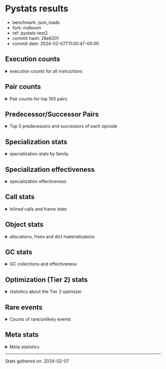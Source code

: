 
# Pystats results

- benchmark: json_loads
- fork: mdboom
- ref: pystats-test2
- commit hash: 28e6201
- commit date: 2024-02-07T11:00:47-05:00

## Execution counts

<details>
<summary> execution counts for all instructions </summary>

|Name | Count | Self | Cumulative | Miss ratio | 
|---|---:|---:|---:|---:|
| LOAD_FAST | 22,099,180 | 22.4% | 22.4% |  |
| POP_JUMP_IF_NOT_NONE | 7,372,800 | 7.5% | 29.9% |  |
| CALL | 6,171,200 | 6.3% | 36.2% |  |
| LOAD_FAST_LOAD_FAST | 4,915,200 | 5.0% | 41.2% |  |
| RESUME_CHECK | 3,706,860 | 3.8% | 44.9% |  |
| RETURN_VALUE | 3,686,480 | 3.7% | 48.7% |  |
| LOAD_CONST | 3,686,480 | 3.7% | 52.4% |  |
| POP_JUMP_IF_FALSE | 3,686,480 | 3.7% | 56.2% |  |
| LOAD_GLOBAL_BUILTIN | 3,686,400 | 3.7% | 59.9% |  |
| LOAD_ATTR_METHOD_NO_DICT | 3,686,340 | 3.7% | 63.7% |  |
| PUSH_NULL | 3,646,380 | 3.7% | 67.4% |  |
| STORE_FAST_STORE_FAST | 2,457,600 | 2.5% | 69.9% |  |
| CALL_METHOD_DESCRIPTOR_FAST | 2,457,560 | 2.5% | 72.4% |  |
| LOAD_ATTR_METHOD_WITH_VALUES | 2,457,560 | 2.5% | 74.9% |  |
| TO_BOOL_BOOL | 2,457,560 | 2.5% | 77.3% |  |
| UNPACK_SEQUENCE_TWO_TUPLE | 2,457,560 | 2.5% | 79.8% |  |
| LOAD_GLOBAL_MODULE | 2,416,560 | 2.5% | 82.3% |  |
| STORE_FAST | 1,250,300 | 1.3% | 83.6% |  |
| POP_TOP | 1,249,360 | 1.3% | 84.8% |  |
| TO_BOOL | 1,229,380 | 1.2% | 86.1% |  |
| NOP | 1,228,880 | 1.2% | 87.3% |  |
| COMPARE_OP_INT | 1,228,840 | 1.2% | 88.6% |  |
| BUILD_TUPLE | 1,228,800 | 1.2% | 89.8% |  |
| CALL_KW | 1,228,800 | 1.2% | 91.1% |  |
| JUMP_FORWARD | 1,228,800 | 1.2% | 92.3% |  |
| POP_JUMP_IF_TRUE | 1,228,800 | 1.2% | 93.6% |  |
| CALL_ISINSTANCE | 1,228,780 | 1.2% | 94.8% |  |
| CALL_LEN | 1,228,780 | 1.2% | 96.1% |  |
| CALL_PY_WITH_DEFAULTS | 1,228,780 | 1.2% | 97.3% |  |
| LOAD_ATTR_INSTANCE_VALUE | 1,228,780 | 1.2% | 98.6% |  |
| LOAD_ATTR_MODULE | 1,187,780 | 1.2% | 99.8% |  |
| ENTER_EXECUTOR | 81,280 | 0.1% | 99.8% |  |
| EXTENDED_ARG | 41,520 | 0.0% | 99.9% |  |
| FOR_ITER_TUPLE | 41,160 | 0.0% | 99.9% |  |
| GET_ITER | 20,560 | 0.0% | 100.0% |  |
| INTERPRETER_EXIT | 20,480 | 0.0% | 100.0% |  |
| RETURN_CONST | 20,480 | 0.0% | 100.0% |  |
| LOAD_ATTR | 1,120 | 0.0% | 100.0% |  |
| LOAD_GLOBAL | 1,080 | 0.0% | 100.0% |  |
| JUMP_BACKWARD | 680 | 0.0% | 100.0% |  |
| FOR_ITER_RANGE | 460 | 0.0% | 100.0% |  |
| LOAD_DEREF | 160 | 0.0% | 100.0% |  |
| RESUME | 100 | 0.0% | 100.0% |  |
| CALL_FUNCTION_EX | 80 | 0.0% | 100.0% |  |
| COMPARE_OP | 80 | 0.0% | 100.0% |  |
| COPY_FREE_VARS | 80 | 0.0% | 100.0% |  |
| FOR_ITER | 80 | 0.0% | 100.0% |  |
| UNPACK_SEQUENCE | 80 | 0.0% | 100.0% |  |
| BINARY_OP_SUBTRACT_FLOAT | 60 | 0.0% | 100.0% |  |
| CALL_BUILTIN_CLASS | 60 | 0.0% | 100.0% |  |
| BINARY_OP | 40 | 0.0% | 100.0% |  |


</details>

## Pair counts

<details>
<summary> Pair counts for top 100 pairs </summary>

|Pair | Count | Self | Cumulative | 
|---|---:|---:|---:|
| LOAD_FAST POP_JUMP_IF_NOT_NONE | 7,372,800 | 7.5% | 7.5% |
| POP_JUMP_IF_NOT_NONE LOAD_FAST | 7,372,800 | 7.5% | 15.0% |
| LOAD_GLOBAL_BUILTIN LOAD_FAST | 2,457,620 | 2.5% | 17.5% |
| LOAD_CONST CALL | 2,457,600 | 2.5% | 20.0% |
| LOAD_FAST_LOAD_FAST CALL | 2,457,600 | 2.5% | 22.5% |
| POP_JUMP_IF_FALSE LOAD_FAST | 2,457,600 | 2.5% | 25.0% |
| TO_BOOL_BOOL POP_JUMP_IF_FALSE | 2,457,560 | 2.5% | 27.5% |
| UNPACK_SEQUENCE_TWO_TUPLE STORE_FAST_STORE_FAST | 2,457,560 | 2.5% | 29.9% |
| CALL LOAD_ATTR_METHOD_NO_DICT | 2,457,520 | 2.5% | 32.4% |
| LOAD_FAST LOAD_GLOBAL_BUILTIN | 2,457,520 | 2.5% | 34.9% |
| LOAD_ATTR_METHOD_NO_DICT CALL_METHOD_DESCRIPTOR_FAST | 2,457,520 | 2.5% | 37.4% |
| PUSH_NULL LOAD_FAST | 2,416,940 | 2.5% | 39.9% |
| RESUME_CHECK LOAD_FAST | 1,249,240 | 1.3% | 41.2% |
| STORE_FAST LOAD_FAST | 1,229,520 | 1.2% | 42.4% |
| LOAD_FAST PUSH_NULL | 1,229,360 | 1.2% | 43.7% |
| LOAD_FAST RETURN_VALUE | 1,228,880 | 1.2% | 44.9% |
| LOAD_FAST LOAD_CONST | 1,228,880 | 1.2% | 46.1% |
| COMPARE_OP_INT POP_JUMP_IF_FALSE | 1,228,840 | 1.2% | 47.4% |
| NOP LOAD_FAST | 1,228,800 | 1.2% | 48.6% |
| PUSH_NULL LOAD_FAST_LOAD_FAST | 1,228,800 | 1.2% | 49.9% |
| RETURN_VALUE POP_TOP | 1,228,800 | 1.2% | 51.1% |
| RETURN_VALUE RETURN_VALUE | 1,228,800 | 1.2% | 52.4% |
| TO_BOOL POP_JUMP_IF_TRUE | 1,228,800 | 1.2% | 53.6% |
| BUILD_TUPLE RETURN_VALUE | 1,228,800 | 1.2% | 54.9% |
| JUMP_FORWARD LOAD_FAST | 1,228,800 | 1.2% | 56.1% |
| LOAD_CONST CALL_KW | 1,228,800 | 1.2% | 57.4% |
| LOAD_FAST TO_BOOL | 1,228,800 | 1.2% | 58.6% |
| LOAD_FAST_LOAD_FAST PUSH_NULL | 1,228,800 | 1.2% | 59.9% |
| LOAD_FAST_LOAD_FAST BUILD_TUPLE | 1,228,800 | 1.2% | 61.1% |
| POP_JUMP_IF_FALSE JUMP_FORWARD | 1,228,800 | 1.2% | 62.4% |
| STORE_FAST_STORE_FAST LOAD_FAST | 1,228,800 | 1.2% | 63.6% |
| STORE_FAST_STORE_FAST LOAD_FAST_LOAD_FAST | 1,228,800 | 1.2% | 64.9% |
| CALL RESUME_CHECK | 1,228,780 | 1.2% | 66.1% |
| CALL_KW RESUME_CHECK | 1,228,780 | 1.2% | 67.4% |
| CALL_METHOD_DESCRIPTOR_FAST LOAD_CONST | 1,228,780 | 1.2% | 68.6% |
| CALL_METHOD_DESCRIPTOR_FAST STORE_FAST | 1,228,780 | 1.2% | 69.9% |
| CALL_PY_WITH_DEFAULTS RESUME_CHECK | 1,228,780 | 1.2% | 71.1% |
| LOAD_ATTR_INSTANCE_VALUE LOAD_FAST_LOAD_FAST | 1,228,780 | 1.2% | 72.3% |
| LOAD_ATTR_METHOD_NO_DICT LOAD_CONST | 1,228,780 | 1.2% | 73.6% |
| LOAD_ATTR_METHOD_WITH_VALUES LOAD_FAST | 1,228,780 | 1.2% | 74.8% |
| LOAD_ATTR_METHOD_WITH_VALUES LOAD_FAST_LOAD_FAST | 1,228,780 | 1.2% | 76.1% |
| RESUME_CHECK NOP | 1,228,780 | 1.2% | 77.3% |
| RETURN_VALUE UNPACK_SEQUENCE_TWO_TUPLE | 1,228,760 | 1.2% | 78.6% |
| CALL TO_BOOL_BOOL | 1,228,760 | 1.2% | 79.8% |
| CALL UNPACK_SEQUENCE_TWO_TUPLE | 1,228,760 | 1.2% | 81.1% |
| LOAD_FAST CALL_LEN | 1,228,760 | 1.2% | 82.3% |
| LOAD_FAST CALL_PY_WITH_DEFAULTS | 1,228,760 | 1.2% | 83.6% |
| LOAD_FAST LOAD_ATTR_INSTANCE_VALUE | 1,228,760 | 1.2% | 84.8% |
| LOAD_FAST LOAD_ATTR_METHOD_NO_DICT | 1,228,760 | 1.2% | 86.1% |
| LOAD_FAST LOAD_ATTR_METHOD_WITH_VALUES | 1,228,760 | 1.2% | 87.3% |
| POP_JUMP_IF_TRUE LOAD_GLOBAL_MODULE | 1,228,760 | 1.2% | 88.6% |
| CALL_ISINSTANCE TO_BOOL_BOOL | 1,228,760 | 1.2% | 89.8% |
| CALL_LEN COMPARE_OP_INT | 1,228,760 | 1.2% | 91.1% |
| LOAD_GLOBAL_BUILTIN CALL_ISINSTANCE | 1,228,760 | 1.2% | 92.3% |
| LOAD_GLOBAL_MODULE LOAD_ATTR_METHOD_WITH_VALUES | 1,228,760 | 1.2% | 93.6% |
| RESUME_CHECK LOAD_GLOBAL_BUILTIN | 1,228,760 | 1.2% | 94.8% |
| LOAD_FAST CALL | 1,188,180 | 1.2% | 96.0% |
| LOAD_ATTR_MODULE PUSH_NULL | 1,187,720 | 1.2% | 97.2% |
| LOAD_GLOBAL_MODULE LOAD_ATTR_MODULE | 1,187,340 | 1.2% | 98.4% |
| POP_TOP LOAD_GLOBAL_MODULE | 1,166,600 | 1.2% | 99.6% |
| POP_TOP ENTER_EXECUTOR | 81,240 | 0.1% | 99.7% |
| ENTER_EXECUTOR CALL | 60,820 | 0.1% | 99.8% |
| EXTENDED_ARG FOR_ITER_TUPLE | 41,140 | 0.0% | 99.8% |
| FOR_ITER_TUPLE STORE_FAST | 20,680 | 0.0% | 99.8% |
| STORE_FAST LOAD_GLOBAL_MODULE | 20,660 | 0.0% | 99.8% |
| CALL POP_TOP | 20,560 | 0.0% | 99.9% |
| LOAD_FAST GET_ITER | 20,560 | 0.0% | 99.9% |
| GET_ITER EXTENDED_ARG | 20,480 | 0.0% | 99.9% |
| RETURN_CONST INTERPRETER_EXIT | 20,480 | 0.0% | 99.9% |
| FOR_ITER_TUPLE RETURN_CONST | 20,480 | 0.0% | 99.9% |
| CACHE RESUME_CHECK | 20,460 | 0.0% | 100.0% |
| ENTER_EXECUTOR EXTENDED_ARG | 20,380 | 0.0% | 100.0% |
| CALL CALL | 6,240 | 0.0% | 100.0% |
| POP_TOP LOAD_GLOBAL | 760 | 0.0% | 100.0% |
| PUSH_NULL CALL | 640 | 0.0% | 100.0% |
| TO_BOOL TO_BOOL | 500 | 0.0% | 100.0% |
| LOAD_GLOBAL LOAD_ATTR | 460 | 0.0% | 100.0% |
| LOAD_GLOBAL LOAD_GLOBAL_MODULE | 460 | 0.0% | 100.0% |
| LOAD_GLOBAL_MODULE LOAD_ATTR | 460 | 0.0% | 100.0% |
| LOAD_ATTR LOAD_ATTR_MODULE | 440 | 0.0% | 100.0% |
| LOAD_ATTR PUSH_NULL | 420 | 0.0% | 100.0% |
| FOR_ITER_RANGE STORE_FAST | 380 | 0.0% | 100.0% |
| POP_TOP EXTENDED_ARG | 340 | 0.0% | 100.0% |
| POP_TOP JUMP_BACKWARD | 340 | 0.0% | 100.0% |
| EXTENDED_ARG JUMP_BACKWARD | 340 | 0.0% | 100.0% |
| JUMP_BACKWARD EXTENDED_ARG | 320 | 0.0% | 100.0% |
| JUMP_BACKWARD FOR_ITER_RANGE | 300 | 0.0% | 100.0% |
| CALL STORE_FAST | 120 | 0.0% | 100.0% |
| LOAD_FAST LOAD_ATTR | 120 | 0.0% | 100.0% |
| NOP LOAD_DEREF | 80 | 0.0% | 100.0% |
| POP_TOP NOP | 80 | 0.0% | 100.0% |
| CALL LOAD_ATTR | 80 | 0.0% | 100.0% |
| CALL LOAD_FAST | 80 | 0.0% | 100.0% |
| CALL_FUNCTION_EX COPY_FREE_VARS | 80 | 0.0% | 100.0% |
| ENTER_EXECUTOR FOR_ITER_RANGE | 80 | 0.0% | 100.0% |
| LOAD_DEREF PUSH_NULL | 80 | 0.0% | 100.0% |
| LOAD_DEREF STORE_FAST | 80 | 0.0% | 100.0% |
| LOAD_FAST CALL_FUNCTION_EX | 80 | 0.0% | 100.0% |
| LOAD_FAST LOAD_GLOBAL | 80 | 0.0% | 100.0% |
| LOAD_GLOBAL LOAD_GLOBAL_BUILTIN | 80 | 0.0% | 100.0% |


</details>

## Predecessor/Successor Pairs

<details>
<summary> Top 5 predecessors and successors of each opcode </summary>

### CACHE

<details>
<summary> Successors and predecessors for CACHE </summary>

|Successors | Count | Percentage | 
|---|---:|---:|
| RESUME_CHECK | 20,460 | 99.9% |
| RESUME | 20 | 0.1% |


</details>

### GET_ITER

<details>
<summary> Successors and predecessors for GET_ITER </summary>

|Predecessors | Count | Percentage | 
|---|---:|---:|
| LOAD_FAST | 20,560 | 100.0% |

|Successors | Count | Percentage | 
|---|---:|---:|
| EXTENDED_ARG | 20,480 | 99.6% |
| FOR_ITER_RANGE | 60 | 0.3% |
| FOR_ITER | 20 | 0.1% |


</details>

### INTERPRETER_EXIT

<details>
<summary> Successors and predecessors for INTERPRETER_EXIT </summary>

|Predecessors | Count | Percentage | 
|---|---:|---:|
| RETURN_CONST | 20,480 | 100.0% |


</details>

### NOP

<details>
<summary> Successors and predecessors for NOP </summary>

|Predecessors | Count | Percentage | 
|---|---:|---:|
| RESUME_CHECK | 1,228,780 | 100.0% |
| POP_TOP | 80 | 0.0% |
| RESUME | 20 | 0.0% |

|Successors | Count | Percentage | 
|---|---:|---:|
| LOAD_FAST | 1,228,800 | 100.0% |
| LOAD_DEREF | 80 | 0.0% |


</details>

### POP_TOP

<details>
<summary> Successors and predecessors for POP_TOP </summary>

|Predecessors | Count | Percentage | 
|---|---:|---:|
| RETURN_VALUE | 1,228,800 | 98.4% |
| CALL | 20,560 | 1.6% |

|Successors | Count | Percentage | 
|---|---:|---:|
| LOAD_GLOBAL_MODULE | 1,166,600 | 93.4% |
| ENTER_EXECUTOR | 81,240 | 6.5% |
| LOAD_GLOBAL | 760 | 0.1% |
| EXTENDED_ARG | 340 | 0.0% |
| JUMP_BACKWARD | 340 | 0.0% |


</details>

### PUSH_NULL

<details>
<summary> Successors and predecessors for PUSH_NULL </summary>

|Predecessors | Count | Percentage | 
|---|---:|---:|
| LOAD_FAST | 1,229,360 | 33.7% |
| LOAD_FAST_LOAD_FAST | 1,228,800 | 33.7% |
| LOAD_ATTR_MODULE | 1,187,720 | 32.6% |
| LOAD_ATTR | 420 | 0.0% |
| LOAD_DEREF | 80 | 0.0% |

|Successors | Count | Percentage | 
|---|---:|---:|
| LOAD_FAST | 2,416,940 | 66.3% |
| LOAD_FAST_LOAD_FAST | 1,228,800 | 33.7% |
| CALL | 640 | 0.0% |


</details>

### RETURN_VALUE

<details>
<summary> Successors and predecessors for RETURN_VALUE </summary>

|Predecessors | Count | Percentage | 
|---|---:|---:|
| LOAD_FAST | 1,228,880 | 33.3% |
| RETURN_VALUE | 1,228,800 | 33.3% |
| BUILD_TUPLE | 1,228,800 | 33.3% |

|Successors | Count | Percentage | 
|---|---:|---:|
| POP_TOP | 1,228,800 | 33.3% |
| RETURN_VALUE | 1,228,800 | 33.3% |
| UNPACK_SEQUENCE_TWO_TUPLE | 1,228,760 | 33.3% |
| LOAD_GLOBAL | 40 | 0.0% |
| UNPACK_SEQUENCE | 40 | 0.0% |


</details>

### TO_BOOL

<details>
<summary> Successors and predecessors for TO_BOOL </summary>

|Predecessors | Count | Percentage | 
|---|---:|---:|
| LOAD_FAST | 1,228,800 | 100.0% |
| TO_BOOL | 500 | 0.0% |
| CALL | 60 | 0.0% |
| CALL_ISINSTANCE | 20 | 0.0% |

|Successors | Count | Percentage | 
|---|---:|---:|
| POP_JUMP_IF_TRUE | 1,228,800 | 100.0% |
| TO_BOOL | 500 | 0.0% |
| POP_JUMP_IF_FALSE | 40 | 0.0% |
| TO_BOOL_BOOL | 40 | 0.0% |


</details>

### BINARY_OP

<details>
<summary> Successors and predecessors for BINARY_OP </summary>

|Predecessors | Count | Percentage | 
|---|---:|---:|
| LOAD_FAST | 40 | 100.0% |

|Successors | Count | Percentage | 
|---|---:|---:|
| STORE_FAST | 20 | 50.0% |
| BINARY_OP_SUBTRACT_FLOAT | 20 | 50.0% |


</details>

### BUILD_TUPLE

<details>
<summary> Successors and predecessors for BUILD_TUPLE </summary>

|Predecessors | Count | Percentage | 
|---|---:|---:|
| LOAD_FAST_LOAD_FAST | 1,228,800 | 100.0% |

|Successors | Count | Percentage | 
|---|---:|---:|
| RETURN_VALUE | 1,228,800 | 100.0% |


</details>

### CALL

<details>
<summary> Successors and predecessors for CALL </summary>

|Predecessors | Count | Percentage | 
|---|---:|---:|
| LOAD_CONST | 2,457,600 | 39.8% |
| LOAD_FAST_LOAD_FAST | 2,457,600 | 39.8% |
| LOAD_FAST | 1,188,180 | 19.3% |
| ENTER_EXECUTOR | 60,820 | 1.0% |
| CALL | 6,240 | 0.1% |

|Successors | Count | Percentage | 
|---|---:|---:|
| LOAD_ATTR_METHOD_NO_DICT | 2,457,520 | 39.8% |
| RESUME_CHECK | 1,228,780 | 19.9% |
| TO_BOOL_BOOL | 1,228,760 | 19.9% |
| UNPACK_SEQUENCE_TWO_TUPLE | 1,228,760 | 19.9% |
| POP_TOP | 20,560 | 0.3% |


</details>

### CALL_FUNCTION_EX

<details>
<summary> Successors and predecessors for CALL_FUNCTION_EX </summary>

|Predecessors | Count | Percentage | 
|---|---:|---:|
| LOAD_FAST | 80 | 100.0% |

|Successors | Count | Percentage | 
|---|---:|---:|
| COPY_FREE_VARS | 80 | 100.0% |


</details>

### CALL_KW

<details>
<summary> Successors and predecessors for CALL_KW </summary>

|Predecessors | Count | Percentage | 
|---|---:|---:|
| LOAD_CONST | 1,228,800 | 100.0% |

|Successors | Count | Percentage | 
|---|---:|---:|
| RESUME_CHECK | 1,228,780 | 100.0% |
| RESUME | 20 | 0.0% |


</details>

### COMPARE_OP

<details>
<summary> Successors and predecessors for COMPARE_OP </summary>

|Predecessors | Count | Percentage | 
|---|---:|---:|
| LOAD_CONST | 40 | 50.0% |
| CALL | 20 | 25.0% |
| CALL_LEN | 20 | 25.0% |

|Successors | Count | Percentage | 
|---|---:|---:|
| POP_JUMP_IF_FALSE | 40 | 50.0% |
| COMPARE_OP_INT | 40 | 50.0% |


</details>

### COPY_FREE_VARS

<details>
<summary> Successors and predecessors for COPY_FREE_VARS </summary>

|Predecessors | Count | Percentage | 
|---|---:|---:|
| CALL_FUNCTION_EX | 80 | 100.0% |

|Successors | Count | Percentage | 
|---|---:|---:|
| RESUME_CHECK | 60 | 75.0% |
| RESUME | 20 | 25.0% |


</details>

### ENTER_EXECUTOR

<details>
<summary> Successors and predecessors for ENTER_EXECUTOR </summary>

|Predecessors | Count | Percentage | 
|---|---:|---:|
| POP_TOP | 81,240 | 100.0% |
| JUMP_BACKWARD | 40 | 0.0% |

|Successors | Count | Percentage | 
|---|---:|---:|
| CALL | 60,820 | 74.8% |
| EXTENDED_ARG | 20,380 | 25.1% |
| FOR_ITER_RANGE | 80 | 0.1% |


</details>

### EXTENDED_ARG

<details>
<summary> Successors and predecessors for EXTENDED_ARG </summary>

|Predecessors | Count | Percentage | 
|---|---:|---:|
| GET_ITER | 20,480 | 49.3% |
| ENTER_EXECUTOR | 20,380 | 49.1% |
| POP_TOP | 340 | 0.8% |
| JUMP_BACKWARD | 320 | 0.8% |

|Successors | Count | Percentage | 
|---|---:|---:|
| FOR_ITER_TUPLE | 41,140 | 99.1% |
| JUMP_BACKWARD | 340 | 0.8% |
| FOR_ITER | 40 | 0.1% |


</details>

### FOR_ITER

<details>
<summary> Successors and predecessors for FOR_ITER </summary>

|Predecessors | Count | Percentage | 
|---|---:|---:|
| EXTENDED_ARG | 40 | 50.0% |
| GET_ITER | 20 | 25.0% |
| JUMP_BACKWARD | 20 | 25.0% |

|Successors | Count | Percentage | 
|---|---:|---:|
| STORE_FAST | 40 | 50.0% |
| FOR_ITER_RANGE | 20 | 25.0% |
| FOR_ITER_TUPLE | 20 | 25.0% |


</details>

### JUMP_BACKWARD

<details>
<summary> Successors and predecessors for JUMP_BACKWARD </summary>

|Predecessors | Count | Percentage | 
|---|---:|---:|
| POP_TOP | 340 | 50.0% |
| EXTENDED_ARG | 340 | 50.0% |

|Successors | Count | Percentage | 
|---|---:|---:|
| EXTENDED_ARG | 320 | 47.1% |
| FOR_ITER_RANGE | 300 | 44.1% |
| ENTER_EXECUTOR | 40 | 5.9% |
| FOR_ITER | 20 | 2.9% |


</details>

### JUMP_FORWARD

<details>
<summary> Successors and predecessors for JUMP_FORWARD </summary>

|Predecessors | Count | Percentage | 
|---|---:|---:|
| POP_JUMP_IF_FALSE | 1,228,800 | 100.0% |

|Successors | Count | Percentage | 
|---|---:|---:|
| LOAD_FAST | 1,228,800 | 100.0% |


</details>

### LOAD_ATTR

<details>
<summary> Successors and predecessors for LOAD_ATTR </summary>

|Predecessors | Count | Percentage | 
|---|---:|---:|
| LOAD_GLOBAL | 460 | 41.1% |
| LOAD_GLOBAL_MODULE | 460 | 41.1% |
| LOAD_FAST | 120 | 10.7% |
| CALL | 80 | 7.1% |

|Successors | Count | Percentage | 
|---|---:|---:|
| LOAD_ATTR_MODULE | 440 | 39.3% |
| PUSH_NULL | 420 | 37.5% |
| LOAD_ATTR_METHOD_NO_DICT | 60 | 5.4% |
| CALL | 40 | 3.6% |
| LOAD_FAST_LOAD_FAST | 40 | 3.6% |


</details>

### LOAD_CONST

<details>
<summary> Successors and predecessors for LOAD_CONST </summary>

|Predecessors | Count | Percentage | 
|---|---:|---:|
| LOAD_FAST | 1,228,880 | 33.3% |
| CALL_METHOD_DESCRIPTOR_FAST | 1,228,780 | 33.3% |
| LOAD_ATTR_METHOD_NO_DICT | 1,228,780 | 33.3% |
| CALL | 20 | 0.0% |
| LOAD_ATTR | 20 | 0.0% |

|Successors | Count | Percentage | 
|---|---:|---:|
| CALL | 2,457,600 | 66.7% |
| CALL_KW | 1,228,800 | 33.3% |
| COMPARE_OP | 40 | 0.0% |
| COMPARE_OP_INT | 40 | 0.0% |


</details>

### LOAD_DEREF

<details>
<summary> Successors and predecessors for LOAD_DEREF </summary>

|Predecessors | Count | Percentage | 
|---|---:|---:|
| NOP | 80 | 50.0% |
| STORE_FAST | 80 | 50.0% |

|Successors | Count | Percentage | 
|---|---:|---:|
| PUSH_NULL | 80 | 50.0% |
| STORE_FAST | 80 | 50.0% |


</details>

### LOAD_FAST

<details>
<summary> Successors and predecessors for LOAD_FAST </summary>

|Predecessors | Count | Percentage | 
|---|---:|---:|
| POP_JUMP_IF_NOT_NONE | 7,372,800 | 33.4% |
| LOAD_GLOBAL_BUILTIN | 2,457,620 | 11.1% |
| POP_JUMP_IF_FALSE | 2,457,600 | 11.1% |
| PUSH_NULL | 2,416,940 | 10.9% |
| RESUME_CHECK | 1,249,240 | 5.7% |

|Successors | Count | Percentage | 
|---|---:|---:|
| POP_JUMP_IF_NOT_NONE | 7,372,800 | 33.4% |
| LOAD_GLOBAL_BUILTIN | 2,457,520 | 11.1% |
| PUSH_NULL | 1,229,360 | 5.6% |
| RETURN_VALUE | 1,228,880 | 5.6% |
| LOAD_CONST | 1,228,880 | 5.6% |


</details>

### LOAD_FAST_LOAD_FAST

<details>
<summary> Successors and predecessors for LOAD_FAST_LOAD_FAST </summary>

|Predecessors | Count | Percentage | 
|---|---:|---:|
| PUSH_NULL | 1,228,800 | 25.0% |
| STORE_FAST_STORE_FAST | 1,228,800 | 25.0% |
| LOAD_ATTR_INSTANCE_VALUE | 1,228,780 | 25.0% |
| LOAD_ATTR_METHOD_WITH_VALUES | 1,228,780 | 25.0% |
| LOAD_ATTR | 40 | 0.0% |

|Successors | Count | Percentage | 
|---|---:|---:|
| CALL | 2,457,600 | 50.0% |
| PUSH_NULL | 1,228,800 | 25.0% |
| BUILD_TUPLE | 1,228,800 | 25.0% |


</details>

### LOAD_GLOBAL

<details>
<summary> Successors and predecessors for LOAD_GLOBAL </summary>

|Predecessors | Count | Percentage | 
|---|---:|---:|
| POP_TOP | 760 | 70.4% |
| LOAD_FAST | 80 | 7.4% |
| RETURN_VALUE | 40 | 3.7% |
| POP_JUMP_IF_FALSE | 40 | 3.7% |
| POP_JUMP_IF_TRUE | 40 | 3.7% |

|Successors | Count | Percentage | 
|---|---:|---:|
| LOAD_ATTR | 460 | 42.6% |
| LOAD_GLOBAL_MODULE | 460 | 42.6% |
| LOAD_GLOBAL_BUILTIN | 80 | 7.4% |
| LOAD_FAST | 60 | 5.6% |
| CALL | 20 | 1.9% |


</details>

### POP_JUMP_IF_FALSE

<details>
<summary> Successors and predecessors for POP_JUMP_IF_FALSE </summary>

|Predecessors | Count | Percentage | 
|---|---:|---:|
| TO_BOOL_BOOL | 2,457,560 | 66.7% |
| COMPARE_OP_INT | 1,228,840 | 33.3% |
| TO_BOOL | 40 | 0.0% |
| COMPARE_OP | 40 | 0.0% |

|Successors | Count | Percentage | 
|---|---:|---:|
| LOAD_FAST | 2,457,600 | 66.7% |
| JUMP_FORWARD | 1,228,800 | 33.3% |
| LOAD_GLOBAL | 40 | 0.0% |
| LOAD_GLOBAL_BUILTIN | 40 | 0.0% |


</details>

### POP_JUMP_IF_NOT_NONE

<details>
<summary> Successors and predecessors for POP_JUMP_IF_NOT_NONE </summary>

|Predecessors | Count | Percentage | 
|---|---:|---:|
| LOAD_FAST | 7,372,800 | 100.0% |

|Successors | Count | Percentage | 
|---|---:|---:|
| LOAD_FAST | 7,372,800 | 100.0% |


</details>

### POP_JUMP_IF_TRUE

<details>
<summary> Successors and predecessors for POP_JUMP_IF_TRUE </summary>

|Predecessors | Count | Percentage | 
|---|---:|---:|
| TO_BOOL | 1,228,800 | 100.0% |

|Successors | Count | Percentage | 
|---|---:|---:|
| LOAD_GLOBAL_MODULE | 1,228,760 | 100.0% |
| LOAD_GLOBAL | 40 | 0.0% |


</details>

### RETURN_CONST

<details>
<summary> Successors and predecessors for RETURN_CONST </summary>

|Predecessors | Count | Percentage | 
|---|---:|---:|
| FOR_ITER_TUPLE | 20,480 | 100.0% |

|Successors | Count | Percentage | 
|---|---:|---:|
| INTERPRETER_EXIT | 20,480 | 100.0% |


</details>

### STORE_FAST

<details>
<summary> Successors and predecessors for STORE_FAST </summary>

|Predecessors | Count | Percentage | 
|---|---:|---:|
| CALL_METHOD_DESCRIPTOR_FAST | 1,228,780 | 98.3% |
| FOR_ITER_TUPLE | 20,680 | 1.7% |
| FOR_ITER_RANGE | 380 | 0.0% |
| CALL | 120 | 0.0% |
| LOAD_DEREF | 80 | 0.0% |

|Successors | Count | Percentage | 
|---|---:|---:|
| LOAD_FAST | 1,229,520 | 98.3% |
| LOAD_GLOBAL_MODULE | 20,660 | 1.7% |
| LOAD_DEREF | 80 | 0.0% |
| LOAD_GLOBAL | 40 | 0.0% |


</details>

### STORE_FAST_STORE_FAST

<details>
<summary> Successors and predecessors for STORE_FAST_STORE_FAST </summary>

|Predecessors | Count | Percentage | 
|---|---:|---:|
| UNPACK_SEQUENCE_TWO_TUPLE | 2,457,560 | 100.0% |
| UNPACK_SEQUENCE | 40 | 0.0% |

|Successors | Count | Percentage | 
|---|---:|---:|
| LOAD_FAST | 1,228,800 | 50.0% |
| LOAD_FAST_LOAD_FAST | 1,228,800 | 50.0% |


</details>

### UNPACK_SEQUENCE

<details>
<summary> Successors and predecessors for UNPACK_SEQUENCE </summary>

|Predecessors | Count | Percentage | 
|---|---:|---:|
| RETURN_VALUE | 40 | 50.0% |
| CALL | 40 | 50.0% |

|Successors | Count | Percentage | 
|---|---:|---:|
| STORE_FAST_STORE_FAST | 40 | 50.0% |
| UNPACK_SEQUENCE_TWO_TUPLE | 40 | 50.0% |


</details>

### RESUME

<details>
<summary> Successors and predecessors for RESUME </summary>

|Predecessors | Count | Percentage | 
|---|---:|---:|
| CALL | 40 | 40.0% |
| CACHE | 20 | 20.0% |
| CALL_KW | 20 | 20.0% |
| COPY_FREE_VARS | 20 | 20.0% |

|Successors | Count | Percentage | 
|---|---:|---:|
| LOAD_FAST | 40 | 40.0% |
| LOAD_GLOBAL | 40 | 40.0% |
| NOP | 20 | 20.0% |


</details>

### BINARY_OP_SUBTRACT_FLOAT

<details>
<summary> Successors and predecessors for BINARY_OP_SUBTRACT_FLOAT </summary>

|Predecessors | Count | Percentage | 
|---|---:|---:|
| LOAD_FAST | 40 | 66.7% |
| BINARY_OP | 20 | 33.3% |

|Successors | Count | Percentage | 
|---|---:|---:|
| STORE_FAST | 60 | 100.0% |


</details>

### CALL_BUILTIN_CLASS

<details>
<summary> Successors and predecessors for CALL_BUILTIN_CLASS </summary>

|Predecessors | Count | Percentage | 
|---|---:|---:|
| LOAD_FAST | 40 | 66.7% |
| CALL | 20 | 33.3% |

|Successors | Count | Percentage | 
|---|---:|---:|
| STORE_FAST | 60 | 100.0% |


</details>

### CALL_ISINSTANCE

<details>
<summary> Successors and predecessors for CALL_ISINSTANCE </summary>

|Predecessors | Count | Percentage | 
|---|---:|---:|
| LOAD_GLOBAL_BUILTIN | 1,228,760 | 100.0% |
| CALL | 20 | 0.0% |

|Successors | Count | Percentage | 
|---|---:|---:|
| TO_BOOL_BOOL | 1,228,760 | 100.0% |
| TO_BOOL | 20 | 0.0% |


</details>

### CALL_LEN

<details>
<summary> Successors and predecessors for CALL_LEN </summary>

|Predecessors | Count | Percentage | 
|---|---:|---:|
| LOAD_FAST | 1,228,760 | 100.0% |
| CALL | 20 | 0.0% |

|Successors | Count | Percentage | 
|---|---:|---:|
| COMPARE_OP_INT | 1,228,760 | 100.0% |
| COMPARE_OP | 20 | 0.0% |


</details>

### CALL_METHOD_DESCRIPTOR_FAST

<details>
<summary> Successors and predecessors for CALL_METHOD_DESCRIPTOR_FAST </summary>

|Predecessors | Count | Percentage | 
|---|---:|---:|
| LOAD_ATTR_METHOD_NO_DICT | 2,457,520 | 100.0% |
| CALL | 40 | 0.0% |

|Successors | Count | Percentage | 
|---|---:|---:|
| LOAD_CONST | 1,228,780 | 50.0% |
| STORE_FAST | 1,228,780 | 50.0% |


</details>

### CALL_PY_WITH_DEFAULTS

<details>
<summary> Successors and predecessors for CALL_PY_WITH_DEFAULTS </summary>

|Predecessors | Count | Percentage | 
|---|---:|---:|
| LOAD_FAST | 1,228,760 | 100.0% |
| CALL | 20 | 0.0% |

|Successors | Count | Percentage | 
|---|---:|---:|
| RESUME_CHECK | 1,228,780 | 100.0% |


</details>

### COMPARE_OP_INT

<details>
<summary> Successors and predecessors for COMPARE_OP_INT </summary>

|Predecessors | Count | Percentage | 
|---|---:|---:|
| CALL_LEN | 1,228,760 | 100.0% |
| COMPARE_OP | 40 | 0.0% |
| LOAD_CONST | 40 | 0.0% |

|Successors | Count | Percentage | 
|---|---:|---:|
| POP_JUMP_IF_FALSE | 1,228,840 | 100.0% |


</details>

### FOR_ITER_RANGE

<details>
<summary> Successors and predecessors for FOR_ITER_RANGE </summary>

|Predecessors | Count | Percentage | 
|---|---:|---:|
| JUMP_BACKWARD | 300 | 65.2% |
| ENTER_EXECUTOR | 80 | 17.4% |
| GET_ITER | 60 | 13.0% |
| FOR_ITER | 20 | 4.3% |

|Successors | Count | Percentage | 
|---|---:|---:|
| STORE_FAST | 380 | 82.6% |
| LOAD_FAST | 80 | 17.4% |


</details>

### FOR_ITER_TUPLE

<details>
<summary> Successors and predecessors for FOR_ITER_TUPLE </summary>

|Predecessors | Count | Percentage | 
|---|---:|---:|
| EXTENDED_ARG | 41,140 | 100.0% |
| FOR_ITER | 20 | 0.0% |

|Successors | Count | Percentage | 
|---|---:|---:|
| STORE_FAST | 20,680 | 50.2% |
| RETURN_CONST | 20,480 | 49.8% |


</details>

### LOAD_ATTR_INSTANCE_VALUE

<details>
<summary> Successors and predecessors for LOAD_ATTR_INSTANCE_VALUE </summary>

|Predecessors | Count | Percentage | 
|---|---:|---:|
| LOAD_FAST | 1,228,760 | 100.0% |
| LOAD_ATTR | 20 | 0.0% |

|Successors | Count | Percentage | 
|---|---:|---:|
| LOAD_FAST_LOAD_FAST | 1,228,780 | 100.0% |


</details>

### LOAD_ATTR_METHOD_NO_DICT

<details>
<summary> Successors and predecessors for LOAD_ATTR_METHOD_NO_DICT </summary>

|Predecessors | Count | Percentage | 
|---|---:|---:|
| CALL | 2,457,520 | 66.7% |
| LOAD_FAST | 1,228,760 | 33.3% |
| LOAD_ATTR | 60 | 0.0% |

|Successors | Count | Percentage | 
|---|---:|---:|
| CALL_METHOD_DESCRIPTOR_FAST | 2,457,520 | 66.7% |
| LOAD_CONST | 1,228,780 | 33.3% |
| CALL | 40 | 0.0% |


</details>

### LOAD_ATTR_METHOD_WITH_VALUES

<details>
<summary> Successors and predecessors for LOAD_ATTR_METHOD_WITH_VALUES </summary>

|Predecessors | Count | Percentage | 
|---|---:|---:|
| LOAD_FAST | 1,228,760 | 50.0% |
| LOAD_GLOBAL_MODULE | 1,228,760 | 50.0% |
| LOAD_ATTR | 40 | 0.0% |

|Successors | Count | Percentage | 
|---|---:|---:|
| LOAD_FAST | 1,228,780 | 50.0% |
| LOAD_FAST_LOAD_FAST | 1,228,780 | 50.0% |


</details>

### LOAD_ATTR_MODULE

<details>
<summary> Successors and predecessors for LOAD_ATTR_MODULE </summary>

|Predecessors | Count | Percentage | 
|---|---:|---:|
| LOAD_GLOBAL_MODULE | 1,187,340 | 100.0% |
| LOAD_ATTR | 440 | 0.0% |

|Successors | Count | Percentage | 
|---|---:|---:|
| PUSH_NULL | 1,187,720 | 100.0% |
| STORE_FAST | 60 | 0.0% |


</details>

### LOAD_GLOBAL_BUILTIN

<details>
<summary> Successors and predecessors for LOAD_GLOBAL_BUILTIN </summary>

|Predecessors | Count | Percentage | 
|---|---:|---:|
| LOAD_FAST | 2,457,520 | 66.7% |
| RESUME_CHECK | 1,228,760 | 33.3% |
| LOAD_GLOBAL | 80 | 0.0% |
| POP_JUMP_IF_FALSE | 40 | 0.0% |

|Successors | Count | Percentage | 
|---|---:|---:|
| LOAD_FAST | 2,457,620 | 66.7% |
| CALL_ISINSTANCE | 1,228,760 | 33.3% |
| CALL | 20 | 0.0% |


</details>

### LOAD_GLOBAL_MODULE

<details>
<summary> Successors and predecessors for LOAD_GLOBAL_MODULE </summary>

|Predecessors | Count | Percentage | 
|---|---:|---:|
| POP_JUMP_IF_TRUE | 1,228,760 | 50.8% |
| POP_TOP | 1,166,600 | 48.3% |
| STORE_FAST | 20,660 | 0.9% |
| LOAD_GLOBAL | 460 | 0.0% |
| RETURN_VALUE | 40 | 0.0% |

|Successors | Count | Percentage | 
|---|---:|---:|
| LOAD_ATTR_METHOD_WITH_VALUES | 1,228,760 | 50.8% |
| LOAD_ATTR_MODULE | 1,187,340 | 49.1% |
| LOAD_ATTR | 460 | 0.0% |


</details>

### RESUME_CHECK

<details>
<summary> Successors and predecessors for RESUME_CHECK </summary>

|Predecessors | Count | Percentage | 
|---|---:|---:|
| CALL | 1,228,780 | 33.1% |
| CALL_KW | 1,228,780 | 33.1% |
| CALL_PY_WITH_DEFAULTS | 1,228,780 | 33.1% |
| CACHE | 20,460 | 0.6% |
| COPY_FREE_VARS | 60 | 0.0% |

|Successors | Count | Percentage | 
|---|---:|---:|
| LOAD_FAST | 1,249,240 | 33.7% |
| NOP | 1,228,780 | 33.1% |
| LOAD_GLOBAL_BUILTIN | 1,228,760 | 33.1% |
| LOAD_GLOBAL | 40 | 0.0% |
| LOAD_GLOBAL_MODULE | 40 | 0.0% |


</details>

### TO_BOOL_BOOL

<details>
<summary> Successors and predecessors for TO_BOOL_BOOL </summary>

|Predecessors | Count | Percentage | 
|---|---:|---:|
| CALL | 1,228,760 | 50.0% |
| CALL_ISINSTANCE | 1,228,760 | 50.0% |
| TO_BOOL | 40 | 0.0% |

|Successors | Count | Percentage | 
|---|---:|---:|
| POP_JUMP_IF_FALSE | 2,457,560 | 100.0% |


</details>

### UNPACK_SEQUENCE_TWO_TUPLE

<details>
<summary> Successors and predecessors for UNPACK_SEQUENCE_TWO_TUPLE </summary>

|Predecessors | Count | Percentage | 
|---|---:|---:|
| RETURN_VALUE | 1,228,760 | 50.0% |
| CALL | 1,228,760 | 50.0% |
| UNPACK_SEQUENCE | 40 | 0.0% |

|Successors | Count | Percentage | 
|---|---:|---:|
| STORE_FAST_STORE_FAST | 2,457,560 | 100.0% |


</details>


</details>

## Specialization stats

<details>
<summary> specialization stats by family </summary>

### BINARY_OP

<details>
<summary> specialization stats for BINARY_OP family </summary>

|Kind | Count | Ratio | 
|---|---:|---:|
|     deferred | 20 | 20.0% |
|          hit | 60 | 60.0% |

| | Count | Ratio | 
|---|---:|---:|
| Success | 20 | 100.0% |
| Failure | 0 | 0.0% |


</details>

### CALL

<details>
<summary> specialization stats for CALL family </summary>

|Kind | Count | Ratio | 
|---|---:|---:|
|     deferred | 6,164,840 | 50.1% |
|          hit | 6,143,960 | 49.9% |

| | Count | Ratio | 
|---|---:|---:|
| Success | 120 | 1.9% |
| Failure | 6,240 | 98.1% |

|Failure kind | Count | Ratio | 
|---|---:|---:|
| code complex parameters | 4,000 | 64.1% |
| cmethod | 1,000 | 16.0% |
| other | 680 | 10.9% |
| meth descr varargs | 500 | 8.0% |
| cfunc noargs | 60 | 1.0% |


</details>

### COMPARE_OP

<details>
<summary> specialization stats for COMPARE_OP family </summary>

|Kind | Count | Ratio | 
|---|---:|---:|
|     deferred | 40 | 0.0% |
|          hit | 1,228,840 | 100.0% |

| | Count | Ratio | 
|---|---:|---:|
| Success | 40 | 100.0% |
| Failure | 0 | 0.0% |


</details>

### FOR_ITER

<details>
<summary> specialization stats for FOR_ITER family </summary>

|Kind | Count | Ratio | 
|---|---:|---:|
|     deferred | 40 | 0.1% |
|          hit | 41,620 | 99.8% |

| | Count | Ratio | 
|---|---:|---:|
| Success | 40 | 100.0% |
| Failure | 0 | 0.0% |


</details>

### LOAD_ATTR

<details>
<summary> specialization stats for LOAD_ATTR family </summary>

|Kind | Count | Ratio | 
|---|---:|---:|
|     deferred | 560 | 0.0% |
|          hit | 8,560,460 | 100.0% |

| | Count | Ratio | 
|---|---:|---:|
| Success | 560 | 100.0% |
| Failure | 0 | 0.0% |


</details>

### LOAD_GLOBAL

<details>
<summary> specialization stats for LOAD_GLOBAL family </summary>

|Kind | Count | Ratio | 
|---|---:|---:|
|     deferred | 540 | 0.0% |
|          hit | 6,102,960 | 100.0% |

| | Count | Ratio | 
|---|---:|---:|
| Success | 540 | 100.0% |
| Failure | 0 | 0.0% |


</details>

### POP_JUMP_IF_FALSE

<details>
<summary> specialization stats for POP_JUMP_IF_FALSE family </summary>


</details>

### POP_JUMP_IF_NOT_NONE

<details>
<summary> specialization stats for POP_JUMP_IF_NOT_NONE family </summary>


</details>

### POP_JUMP_IF_TRUE

<details>
<summary> specialization stats for POP_JUMP_IF_TRUE family </summary>


</details>

### TO_BOOL

<details>
<summary> specialization stats for TO_BOOL family </summary>

|Kind | Count | Ratio | 
|---|---:|---:|
|     deferred | 1,228,840 | 33.3% |
|          hit | 2,457,560 | 66.7% |

| | Count | Ratio | 
|---|---:|---:|
| Success | 40 | 7.4% |
| Failure | 500 | 92.6% |

|Failure kind | Count | Ratio | 
|---|---:|---:|
| dict | 500 | 100.0% |


</details>

### UNPACK_SEQUENCE

<details>
<summary> specialization stats for UNPACK_SEQUENCE family </summary>

|Kind | Count | Ratio | 
|---|---:|---:|
|     deferred | 40 | 0.0% |
|          hit | 2,457,560 | 100.0% |

| | Count | Ratio | 
|---|---:|---:|
| Success | 40 | 100.0% |
| Failure | 0 | 0.0% |


</details>


</details>

## Specialization effectiveness

<details>
<summary> specialization effectiveness </summary>

|Instructions | Count | Ratio | 
|---|---:|---:|
| Basic | 48,091,680 | 48.8% |
| Not specialized | 19,691,140 | 20.0% |
| Specialized hits | 30,699,880 | 31.2% |
| Specialized misses | 0 | 0.0% |

### Deferred by instruction

<details>
<summary> deferred by instruction </summary>

|Name | Count | Ratio | 
|---|---:|---:|
| CALL | 6,164,840 | 83.4% |
| TO_BOOL | 1,228,840 | 16.6% |
| LOAD_ATTR | 560 | 0.0% |
| LOAD_GLOBAL | 540 | 0.0% |
| COMPARE_OP | 40 | 0.0% |
| FOR_ITER | 40 | 0.0% |
| UNPACK_SEQUENCE | 40 | 0.0% |
| BINARY_OP | 20 | 0.0% |
| BINARY_SLICE | 0 | 0.0% |
| STORE_SLICE | 0 | 0.0% |


</details>

### Misses by instruction

<details>
<summary> misses by instruction </summary>


</details>


</details>

## Call stats

<details>
<summary> Inlined calls and frame stats </summary>

| | Count | Ratio | 
|---|---:|---:|
| Calls to PyEval_EvalDefault | 20,480 | 0.6% |
| Calls to Python functions inlined | 3,686,480 | 99.4% |
| Calls via PyEval_EvalFrame (total) | 20,480 | 0.6% |
| Calls via PyEval_EvalFrame (vector) | 20,480 | 0.6% |
| Calls via PyEval_EvalFrame (generator) | 0 | 0.0% |
| Calls via PyEval_EvalFrame (legacy) | 0 | 0.0% |
| Calls via PyEval_EvalFrame (function vectorcall) | 20,480 | 0.6% |
| Calls via PyEval_EvalFrame (build class) | 0 | 0.0% |
| Calls via PyEval_EvalFrame (slot) | 0 | 0.0% |
| Calls via PyEval_EvalFrame (function ex) | 80 | 0.0% |
| Calls via PyEval_EvalFrame (api) | 0 | 0.0% |
| Calls via PyEval_EvalFrame (method) | 0 | 0.0% |
| Frame objects created | 0 | 0.0% |
| Frames pushed | 1,228,780 | 33.1% |


</details>

## Object stats

<details>
<summary> allocations, frees and dict materializatons </summary>

| | Count | Ratio | 
|---|---:|---:|
| Allocations from freelist | 13,107,360 | 8.5% |
| Frees to freelist | 13,107,300 |  |
| Allocations | 141,332,740 | 91.5% |
| Allocations to 512 bytes | 138,875,140 | 89.9% |
| Allocations to 4 kbytes | 2,457,600 | 1.6% |
| Allocations over 4 kbytes | 0 | 0.0% |
| Frees | 145,428,680 |  |
| New values | 0 |  |
| Interpreter increfs | 47,349,660 | 17.3% |
| Interpreter decrefs | 53,125,980 | 12.8% |
| Increfs | 226,120,936 | 82.7% |
| Decrefs | 362,496,600 | 87.2% |
| Materialize dict (on request) | 0 |  |
| Materialize dict (new key) | 0 |  |
| Materialize dict (too big) | 0 |  |
| Materialize dict (str subclass) | 0 |  |
| Dematerialize dict | 0 |  |
| Method cache hits | 560 |  |
| Method cache misses | 120 |  |
| Method cache collisions | 91 |  |
| Method cache dunder hits | 0 |  |
| Method cache dunder misses | 0 |  |


</details>

## GC stats

<details>
<summary> GC collections and effectiveness </summary>

|Generation | Collections | Objects collected | Object visits | 
|---:|---:|---:|---:|
| 0 | 0 | 0 | 0 |
| 1 | 0 | 0 | 0 |
| 2 | 0 | 0 | 0 |


</details>

## Optimization (Tier 2) stats

<details>
<summary> statistics about the Tier 2 optimizer </summary>

| | Count | Ratio | 
|---|---:|---:|
| Optimization attempts | 40 |  |
| Traces created | 40 | 100.0% |
| Trace stack overflow | 0 | 0.0% |
| Trace stack underflow | 0 | 0.0% |
| Trace too long | 0 | 0.0% |
| Trace too short | 0 | 0.0% |
| Inner loop found | 0 | 0.0% |
| Recursive call | 0 | 0.0% |
| Low confidence | 0 | 0.0% |
| Traces executed | 81,280 |  |
| Uops executed | 669,860 | 8.24 |

### Trace length histogram

<details>
<summary> trace length histogram </summary>

|Range | Count | Ratio | 
|---|---:|---:|
| <= 1 | 0 | 0.0% |
| <= 2 | 0 | 0.0% |
| <= 4 | 0 | 0.0% |
| <= 8 | 0 | 0.0% |
| <= 16 | 0 | 0.0% |
| <= 32 | 40 | 100.0% |


</details>

### Optimized trace length histogram

<details>
<summary> optimized trace length histogram </summary>

|Range | Count | Ratio | 
|---|---:|---:|
| <= 1 | 0 | 0.0% |
| <= 2 | 0 | 0.0% |
| <= 4 | 0 | 0.0% |
| <= 8 | 0 | 0.0% |
| <= 16 | 40 | 100.0% |


</details>

### Trace run length histogram

<details>
<summary> trace run length histogram </summary>

|Range | Count | Ratio | 
|---|---:|---:|
| <= 1 | 0 | 0.0% |
| <= 2 | 20,380 | 25.1% |
| <= 4 | 80 | 0.1% |
| <= 8 | 0 | 0.0% |
| <= 16 | 60,820 | 74.8% |


</details>

### Uop execution stats

<details>
<summary> uop execution stats </summary>

|Name | Count | Self | Cumulative | Miss ratio | 
|---|---:|---:|---:|---:|
| _GUARD_NOT_EXHAUSTED_TUPLE | 61,120 | 9.1% | 9.1% | 33.3% |
| _ITER_CHECK_TUPLE | 61,120 | 9.1% | 18.2% |  |
| _EXIT_TRACE | 60,820 | 9.1% | 27.3% | 100.0% |
| PUSH_NULL | 60,820 | 9.1% | 36.4% |  |
| LOAD_FAST | 60,820 | 9.1% | 45.5% |  |
| STORE_FAST | 60,820 | 9.1% | 54.6% |  |
| _CHECK_ATTR_MODULE | 40,740 | 6.1% | 60.6% |  |
| _LOAD_ATTR_MODULE | 40,740 | 6.1% | 66.7% |  |
| _ITER_NEXT_TUPLE | 40,740 | 6.1% | 72.8% |  |
| _LOAD_CONST_INLINE | 40,740 | 6.1% | 78.9% |  |
| _CHECK_GLOBALS | 40,740 | 6.1% | 85.0% |  |
| _GUARD_NOT_EXHAUSTED_RANGE | 20,160 | 3.0% | 88.0% | 0.4% |
| _SET_IP | 20,160 | 3.0% | 91.0% |  |
| _ITER_CHECK_RANGE | 20,160 | 3.0% | 94.0% |  |
| _ITER_NEXT_RANGE | 20,080 | 3.0% | 97.0% |  |
| _CHECK_VALIDITY | 20,080 | 3.0% | 100.0% |  |


</details>

### Unsupported opcodes

<details>
<summary> unsupported opcodes </summary>

|Opcode | Count | 
|---|---:|
| CALL | 40 |


</details>


</details>

## Rare events

<details>
<summary> Counts of rare/unlikely events </summary>

|Event | Count | 
|---|---:|
| set_class | 0 |
| set_bases | 0 |
| set_eval_frame_func | 0 |
| builtin_dict | 0 |
| func_modification | 0 |


</details>

## Meta stats

<details>
<summary> Meta statistics </summary>

| | Count | 
|---|---:|
| Number of data files | 20 |


</details>

---
Stats gathered on: 2024-02-07
